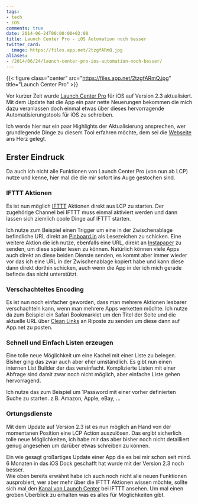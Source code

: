 ```yaml
---
tags:
- tech
- iOS
comments: true
date: 2014-06-24T00:00:00+02:00
title: Launch Center Pro - iOS Automation noch besser
twitter_card:
  image: https://files.app.net/2tzgfARmQ.jpg
aliases:
- /2014/06/24/launch-center-pro-ios-automation-noch-besser/
---
```


{{< figure class="center" src="https://files.app.net/2tzgfARmQ.jpg" title="Launch Center Pro" >}}

Vor kurzer Zeit wurde [Launch Center Pro](http://contrast.co/launch-center-pro/) für iOS auf Version 2.3 aktualisiert. Mit dem Update hat die App ein paar nette Neuerungen bekommen die mich dazu veranlassen doch einmal etwas über dieses hervorragende Automatisierungstools für iOS zu schreiben.

Ich werde hier nur ein paar Highlights der Aktualisierung ansprechen, wer grundlegende Dinge zu diesem Tool erfahren möchte, dem sei die [Webseite](http://help.contrast.co/hc/en-us/categories/200048556-Launch-Center-Pro) ans Herz gelegt.

## Erster Eindruck

Da auch ich nicht alle Funktionen von Launch Center Pro (von nun ab LCP) nutze und kenne, hier mal die die mir sofort ins Auge gestochen sind.

### IFTTT Aktionen
Es ist nun möglich [IFTTT](https://ifttt.com/) Aktionen direkt aus LCP zu starten. Der zugehörige Channel bei IFTTT muss einmal aktiviert werden und dann lassen sich ziemlich coole Dinge auf IFTTT starten.

Ich nutze zum Beispiel einen Trigger um eine in der Zwischenablage befindliche URL direkt an [Pinboard.in](https://pinboard.in/) als Lesezeichen zu schicken. Eine weitere Aktion die ich nutze, ebenfalls eine URL, direkt an [Instapaper](https://www.instapaper.com/) zu senden, um diese später lesen zu können. Natürlich können viele Apps auch direkt an diese beiden Dienste senden, es kommt aber immer wieder vor das ich eine URL in der Zwischenablage kopiert habe und kann diese dann direkt dorthin schicken, auch wenn die App in der ich mich gerade befinde das nicht unterstützt.

### Verschachteltes Encoding
Es ist nun noch einfacher geworden, dass man mehrere Aktionen lesbarer verschachteln kann, wenn man mehrere Apps verketten möchte.
Ich nutze da zum Beispiel ein Safari Bookmarklet um den Titel der Seite und die aktuelle URL über [Clean Links](https://itunes.apple.com/de/app/clean-links/id623671942) an Riposte zu senden um diese dann auf App.net zu posten.

### Schnell und Einfach Listen erzeugen

Eine tolle neue Möglichkeit um eine Kachel mit einer Liste zu belegen. Bisher ging das zwar auch aber eher umständlich. Es gibt nun einen internen List Builder der das vereinfacht. Komplizierte Listen mit einer Abfrage sind damit zwar noch nicht möglich, aber einfache Liste gehen hervorragend.

Ich nutze das zum Beispiel um 1Password mit einer vorher definierten Suche zu starten. z.B. Amazon, Apple, eBay, ...

### Ortungsdienste

Mit dem Update auf Version 2.3 ist es nun möglich an Hand von der momentanen Position eine LCP Action auszulösen. Das ergibt sicherlich tolle neue Möglichkeiten, ich habe mir das aber bisher noch nicht detailliert genug angesehen um darüber etwas schreiben zu können.

Ein wie gesagt großartiges Update einer App die es bei mir schon seit mind. 6 Monaten in das iOS Dock geschafft hat wurde mit der Version 2.3 noch besser.  
Wie oben bereits erwähnt habe ich auch noch nicht alle neuen Funktionen ausprobiert, wer aber mehr über die IFTTT Aktionen wissen möchte, sollte sich mal den [Kanal von Launch Center](https://ifttt.com/p/launch_center#shared) bei IFTTT ansehen. Um mal einen groben Überblick zu erhalten was es alles für Möglichkeiten gibt.
